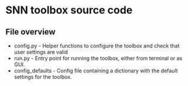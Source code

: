 # SNN toolbox source code

## File overview
* config.py - Helper functions to configure the toolbox and check that user settings are valid
* run.py - Entry point for running the toolbox, either from terminal or as GUI.
* config_defaults - Config file containing a dictionary with the default settings for the toolbox.
